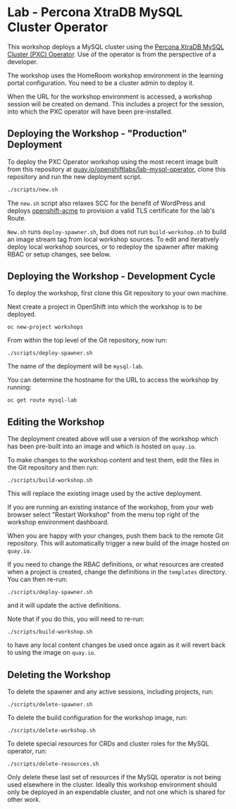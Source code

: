 Lab - Percona XtraDB MySQL Cluster Operator
====================

This workshop deploys a MySQL cluster using the [Percona XtraDB MySQL Cluster (PXC) Operator][pxcohome]. Use of the operator is from the perspective of a developer.

The workshop uses the HomeRoom workshop environment in the learning portal configuration. You need to be a cluster admin to deploy it.

When the URL for the workshop environment is accessed, a workshop session will be created on demand. This includes a project for the session, into which the PXC operator will have been pre-installed.

Deploying the Workshop - "Production" Deployment
----------------------

To deploy the PXC Operator workshop using the most recent image built from this repository at [quay.io/openshiftlabs/lab-mysql-operator][quay-this-container], clone this repository and run the new deployment script.

```sh
./scripts/new.sh
```

The `new.sh` script also relaxes SCC for the benefit of WordPress and deploys [openshift-acme][osacme] to provision a valid TLS certificate for the lab's Route.

`New.sh` runs `deploy-spawner.sh`, but does not run `build-workshop.sh` to build an image stream tag from local workshop sources. To edit and iteratively deploy local workshop sources, or to redeploy the spawner after making RBAC or setup changes, see below.

Deploying the Workshop - Development Cycle
----------------------

To deploy the workshop, first clone this Git repository to your own machine.

Next create a project in OpenShift into which the workshop is to be deployed.

```
oc new-project workshops
```

From within the top level of the Git repository, now run:

```
./scripts/deploy-spawner.sh
```

The name of the deployment will be ``mysql-lab``.

You can determine the hostname for the URL to access the workshop by running:

```
oc get route mysql-lab
```

Editing the Workshop
--------------------

The deployment created above will use a version of the workshop which has been pre-built into an image and which is hosted on ``quay.io``.

To make changes to the workshop content and test them, edit the files in the Git repository and then run:

```
./scripts/build-workshop.sh
```

This will replace the existing image used by the active deployment.

If you are running an existing instance of the workshop, from your web browser select "Restart Workshop" from the menu top right of the workshop environment dashboard.

When you are happy with your changes, push them back to the remote Git repository. This will automatically trigger a new build of the image hosted on ``quay.io``.

If you need to change the RBAC definitions, or what resources are created when a project is created, change the definitions in the ``templates`` directory. You can then re-run:

```
./scripts/deploy-spawner.sh
```

and it will update the active definitions.

Note that if you do this, you will need to re-run:

```
./scripts/build-workshop.sh
```

to have any local content changes be used once again as it will revert back to using the image on ``quay.io``.

Deleting the Workshop
---------------------

To delete the spawner and any active sessions, including projects, run:

```
./scripts/delete-spawner.sh
```

To delete the build configuration for the workshop image, run:

```
./scripts/delete-workshop.sh
```

To delete special resources for CRDs and cluster roles for the MySQL operator, run:

```
./scripts/delete-resources.sh
```

Only delete these last set of resources if the MySQL operator is not being used elsewhere in the cluster. Ideally this workshop environment should only be deployed in an expendable cluster, and not one which is shared for other work.

[osacme]: https://github.com/tnozicka/openshift-acme
[pxcohome]: https://github.com/percona/percona-xtradb-cluster-operator
[quay-this-container]: https://quay.io/repository/openshiftlabs/lab-mysql-operator
